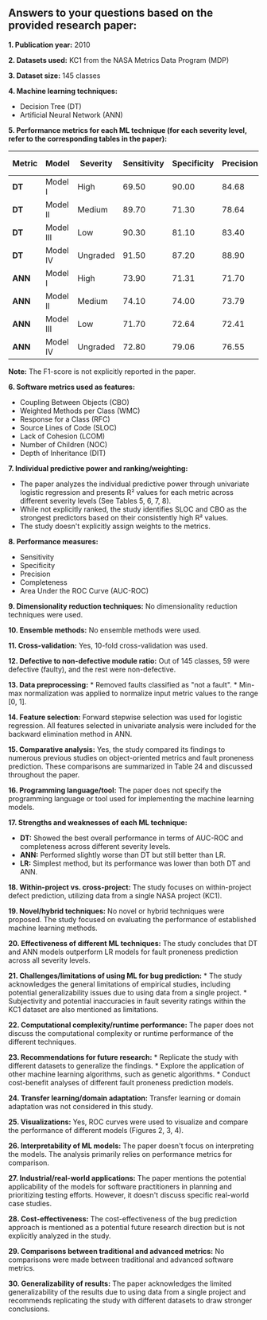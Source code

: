 ## Answers to your questions based on the provided research paper:

**1. Publication year:** 2010

**2. Datasets used:** KC1 from the NASA Metrics Data Program (MDP)

**3. Dataset size:** 145 classes

**4. Machine learning techniques:**
   * Decision Tree (DT)
   * Artificial Neural Network (ANN)

**5. Performance metrics for each ML technique (for each severity level, refer to the corresponding tables in the paper):**

   | Metric | Model | Severity | Sensitivity | Specificity | Precision | Completeness | AUC-ROC |
   |---|---|---|---|---|---|---|---|
   | **DT** | Model I | High | 69.50 | 90.00 | 84.68 | 70.80 | 0.766 |
   | **DT** | Model II | Medium | 89.70 | 71.30 | 78.64 | 97.50 | 0.888 |
   | **DT** | Model III | Low | 90.30 | 81.10 | 83.40 | 94.30 | 0.875 |
   | **DT** | Model IV | Ungraded | 91.50 | 87.20 | 88.90 | 94.00 | 0.835 |
   | **ANN** | Model I | High | 73.90 | 71.31 | 71.70 | 87.50 | 0.722 |
   | **ANN** | Model II | Medium | 74.10 | 74.00 | 73.79 | 85.07 | 0.809 |
   | **ANN** | Model III | Low | 71.70 | 72.64 | 72.41 | 79.31 | 0.765 |
   | **ANN** | Model IV | Ungraded | 72.80 | 79.06 | 76.55 | 88.16 | 0.809 |

   **Note:** The F1-score is not explicitly reported in the paper.

**6. Software metrics used as features:**
   * Coupling Between Objects (CBO)
   * Weighted Methods per Class (WMC)
   * Response for a Class (RFC)
   * Source Lines of Code (SLOC)
   * Lack of Cohesion (LCOM)
   * Number of Children (NOC)
   * Depth of Inheritance (DIT)

**7. Individual predictive power and ranking/weighting:**

   * The paper analyzes the individual predictive power through univariate logistic regression and presents R² values for each metric across different severity levels (See Tables 5, 6, 7, 8).
   * While not explicitly ranked, the study identifies SLOC and CBO as the strongest predictors based on their consistently high R² values. 
   * The study doesn't explicitly assign weights to the metrics.

**8. Performance measures:**
   * Sensitivity
   * Specificity
   * Precision
   * Completeness
   * Area Under the ROC Curve (AUC-ROC)

**9. Dimensionality reduction techniques:** No dimensionality reduction techniques were used.

**10. Ensemble methods:** No ensemble methods were used.

**11. Cross-validation:** Yes, 10-fold cross-validation was used.

**12. Defective to non-defective module ratio:** Out of 145 classes, 59 were defective (faulty), and the rest were non-defective.

**13. Data preprocessing:** 
    * Removed faults classified as "not a fault".
    * Min-max normalization was applied to normalize input metric values to the range [0, 1].

**14. Feature selection:** Forward stepwise selection was used for logistic regression. All features selected in univariate analysis were included for the backward elimination method in ANN.

**15. Comparative analysis:** Yes, the study compared its findings to numerous previous studies on object-oriented metrics and fault proneness prediction. These comparisons are summarized in Table 24 and discussed throughout the paper.

**16. Programming language/tool:** The paper does not specify the programming language or tool used for implementing the machine learning models.

**17. Strengths and weaknesses of each ML technique:**

   * **DT:** Showed the best overall performance in terms of AUC-ROC and completeness across different severity levels.
   * **ANN:** Performed slightly worse than DT but still better than LR.  
   * **LR:** Simplest method, but its performance was lower than both DT and ANN.

**18. Within-project vs. cross-project:** The study focuses on within-project defect prediction, utilizing data from a single NASA project (KC1).

**19. Novel/hybrid techniques:** No novel or hybrid techniques were proposed. The study focused on evaluating the performance of established machine learning methods.

**20. Effectiveness of different ML techniques:** The study concludes that DT and ANN models outperform LR models for fault proneness prediction across all severity levels. 

**21. Challenges/limitations of using ML for bug prediction:**
    * The study acknowledges the general limitations of empirical studies, including potential generalizability issues due to using data from a single project. 
    * Subjectivity and potential inaccuracies in fault severity ratings within the KC1 dataset are also mentioned as limitations.

**22. Computational complexity/runtime performance:**  The paper does not discuss the computational complexity or runtime performance of the different techniques.

**23. Recommendations for future research:**
    * Replicate the study with different datasets to generalize the findings.
    * Explore the application of other machine learning algorithms, such as genetic algorithms.
    * Conduct cost-benefit analyses of different fault proneness prediction models.

**24. Transfer learning/domain adaptation:** Transfer learning or domain adaptation was not considered in this study.

**25. Visualizations:** Yes, ROC curves were used to visualize and compare the performance of different models (Figures 2, 3, 4).

**26. Interpretability of ML models:** The paper doesn't focus on interpreting the models. The analysis primarily relies on performance metrics for comparison.

**27. Industrial/real-world applications:** The paper mentions the potential applicability of the models for software practitioners in planning and prioritizing testing efforts. However, it doesn't discuss specific real-world case studies.

**28. Cost-effectiveness:** The cost-effectiveness of the bug prediction approach is mentioned as a potential future research direction but is not explicitly analyzed in the study.

**29. Comparisons between traditional and advanced metrics:** No comparisons were made between traditional and advanced software metrics. 

**30. Generalizability of results:** The paper acknowledges the limited generalizability of the results due to using data from a single project and recommends replicating the study with different datasets to draw stronger conclusions. 

